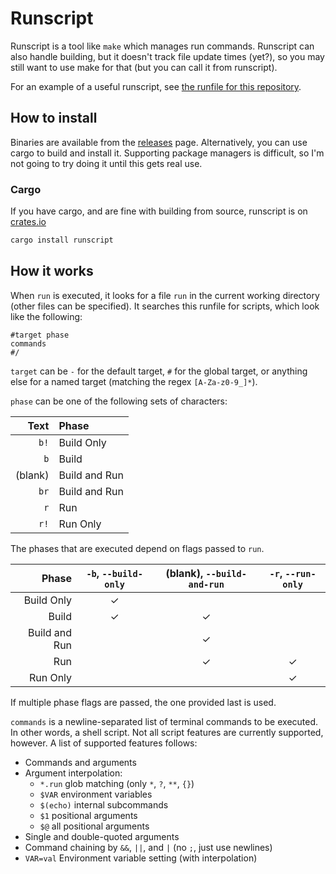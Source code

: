 # Runscript

Runscript is a tool like `make` which manages run commands. Runscript can also handle building, but it doesn't track file update times (yet?), so you may still want to use make for that (but you can call it from runscript).

For an example of a useful runscript, see [the runfile for this repository](run).

## How to install

Binaries are available from the [releases](https://github.com/TheOnlyMrCat/runscript) page. Alternatively, you can use cargo to
build and install it. Supporting package managers is difficult, so I'm not going to try doing it until this gets real use.

### Cargo

If you have cargo, and are fine with building from source, runscript is on [crates.io](https://crates.io/crates/runscript)

```sh
cargo install runscript
```

## How it works

When `run` is executed, it looks for a file `run` in the current working directory (other files can be specified). It
searches this runfile for scripts, which look like the following:

```run
#target phase
commands
#/
```

`target` can be `-` for the default target, `#` for the global target, or anything else for a named target (matching the regex
`[A-Za-z0-9_]*`).

`phase` can be one of the following sets of characters:

| Text    | Phase         |
| ------: | :------------ |
|    `b!` | Build Only    |
|     `b` | Build         |
| (blank) | Build and Run |
|    `br` | Build and Run |
|     `r` | Run           |
|    `r!` | Run Only      |

The phases that are executed depend on flags passed to `run`. 

|         Phase | `-b`, `--build-only` | (blank), `--build-and-run` | `-r`, `--run-only` |
| ------------: | :------------------: | :------------------------: | :----------------: |
|    Build Only |          ✓           |                            |                    |
|         Build |          ✓           |             ✓              |                    |
| Build and Run |                      |             ✓              |                    |
|           Run |                      |             ✓              |         ✓          |
|      Run Only |                      |                            |         ✓          |

If multiple phase flags are passed, the one provided last is used.

`commands` is a newline-separated list of terminal commands to be executed. In other words, a shell script. Not all script
features are currently supported, however. A list of supported features follows:

* Commands and arguments
* Argument interpolation:
  * `*.run` glob matching (only `*`, `?`, `**`, `{}`)
  * `$VAR` environment variables
  * `$(echo)` internal subcommands
  * `$1` positional arguments
  * `$@` all positional arguments
* Single and double-quoted arguments
* Command chaining by `&&`, `||`, and `|` (no `;`, just use newlines)
* `VAR=val` Environment variable setting (with interpolation)